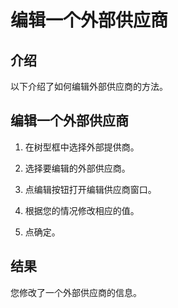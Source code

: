 # 编辑一个外部供应商

## 介绍

以下介绍了如何编辑外部供应商的方法。

## 编辑一个外部供应商

1. 在树型框中选择外部提供商。

2. 选择要编辑的外部供应商。

3. 点编辑按钮打开编辑供应商窗口。

4. 根据您的情况修改相应的值。

5. 点确定。

## 结果

您修改了一个外部供应商的信息。
